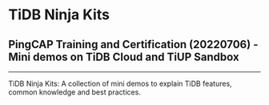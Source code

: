 # TiDB Ninja Kits
## PingCAP Training and Certification (20220706) - Mini demos on TiDB Cloud and TiUP Sandbox
-----------------------
TiDB Ninja Kits: A collection of mini demos to explain TiDB features, common knowledge and best practices.